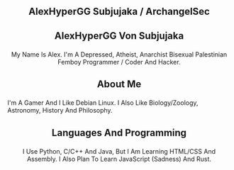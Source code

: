 ## <p align="center"> AlexHyperGG Subjujaka / ArchangelSec 
## <p align="center"> AlexHyperGG Von Subjujaka 

<p align="center"> My Name Is Alex. I'm A Depressed, Atheist, Anarchist Bisexual Palestinian Femboy Programmer / Coder And Hacker. 

## <p align="center"> About Me 

I'm A Gamer And I Like Debian Linux. I Also Like Biology/Zoology, Astronomy, History And Philosophy. 

## <p align="center"> Languages And Programming 

<p align="center"> I Use Python, C/C++ And Java, But I Am Learning HTML/CSS And Assembly. I Also Plan To Learn JavaScript (Sadness) And Rust. 
